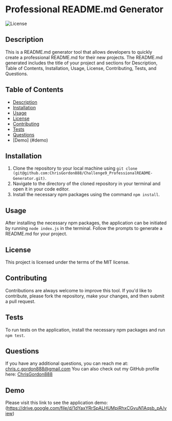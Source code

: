 # Professional README.md Generator

![License](https://img.shields.io/badge/license-MIT-green)

## Description

This is a README.md generator tool that allows developers to quickly create a professional README.md for their new projects. The README.md generated includes the title of your project and sections for Description, Table of Contents, Installation, Usage, License, Contributing, Tests, and Questions.

## Table of Contents

- [Description](#description)
- [Installation](#installation)
- [Usage](#usage)
- [License](#license)
- [Contributing](#contributing)
- [Tests](#tests)
- [Questions](#questions)
- [Demo] (#demo)

## Installation

1. Clone the repository to your local machine using `git clone (git@github.com:ChrisGordon888/Challenge9_ProfessionalREADME-Generator.git)`.
3. Navigate to the directory of the cloned repository in your terminal and open it in your code editor.
4. Install the necessary npm packages using the command `npm install`.

## Usage

After installing the necessary npm packages, the application can be initiated by running `node index.js` in the terminal. Follow the prompts to generate a README.md for your project.

## License

This project is licensed under the terms of the MIT license.

## Contributing

Contributions are always welcome to improve this tool. If you'd like to contribute, please fork the repository, make your changes, and then submit a pull request.

## Tests

To run tests on the application, install the necessary npm packages and run `npm test`.

## Questions

If you have any additional questions, you can reach me at: chris.c.gordon888@gmail.com
You can also check out my GitHub profile here: [ChrisGordon888]([https://github.com/YourGitHubUsername](https://github.com/ChrisGordon888)https://github.com/ChrisGordon888)

## Demo

Please visit this link to see the application demo: (https://drive.google.com/file/d/1dYaxYRrSpALHUMpiRhxCGvuN1Aqsb_pA/view)

